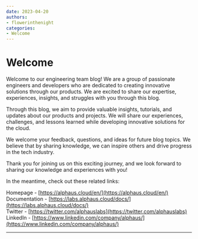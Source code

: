 ```yaml
---
date: 2023-04-20
authors:
- flowerinthenight
categories:
- Welcome
---
```


# Welcome

Welcome to our engineering team blog! We are a group of passionate engineers and developers who are dedicated to creating innovative solutions through our products. We are excited to share our expertise, experiences, insights, and struggles with you through this blog.

<!-- more -->

Through this blog, we aim to provide valuable insights, tutorials, and updates about our products and projects. We will share our experiences, challenges, and lessons learned while developing innovative solutions for the cloud.

We welcome your feedback, questions, and ideas for future blog topics. We believe that by sharing knowledge, we can inspire others and drive progress in the tech industry.

Thank you for joining us on this exciting journey, and we look forward to sharing our knowledge and experiences with you!

In the meantime, check out these related links:

Homepage - [https://alphaus.cloud/en/](https://alphaus.cloud/en/)  
Documentation - [https://labs.alphaus.cloud/docs/](https://labs.alphaus.cloud/docs/)  
Twitter - [https://twitter.com/alphauslabs](https://twitter.com/alphauslabs)  
LinkedIn - [https://www.linkedin.com/company/alphaus/](https://www.linkedin.com/company/alphaus/)

---

